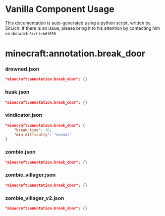 # Vanilla Component Usage
This documentation is auto-generated using a python script, written by SirLich. If there is an issue, please bring it to his attention by contacting him on discord: `SirLich#1658`

# minecraft:annotation.break_door
### drowned.json
```JSON
"minecraft:annotation.break_door": {}
```

### husk.json
```JSON
"minecraft:annotation.break_door": {}
```

### vindicator.json
```JSON
"minecraft:annotation.break_door": {
    "break_time": 30,
    "min_difficulty": "normal"
}
```

### zombie.json
```JSON
"minecraft:annotation.break_door": {}
```

### zombie_villager.json
```JSON
"minecraft:annotation.break_door": {}
```

### zombie_villager_v2.json
```JSON
"minecraft:annotation.break_door": {}
```

